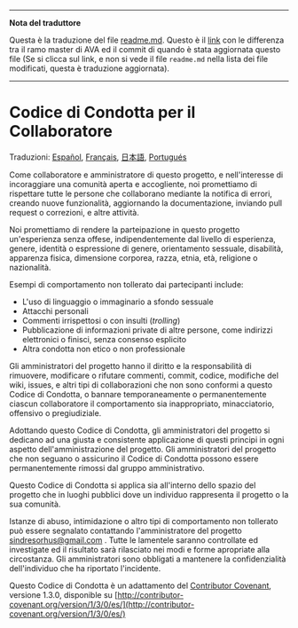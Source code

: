 ___
**Nota del traduttore**

Questa è la traduzione del file [readme.md](https://github.com/sindresorhus/ava/blob/master/readme.md). Questo è il [link](https://github.com/sindresorhus/ava/compare/8d47119458e83d3899683ad3ea3a4c1c01b7dd49...master#diff-8d47119458e83d3899683ad3ea3a4c1c01b7dd49) con le differenza tra il ramo master di AVA ed il commit di quando è stata aggiornata questo file (Se si clicca sul link, e non si vede il file `readme.md` nella lista dei file modificati, questa è traduzione aggiornata).
___
# Codice di Condotta per il Collaboratore

Traduzioni: [Español](https://github.com/sindresorhus/ava-docs/blob/master/es_ES/code-of-conduct.md), [Français](https://github.com/sindresorhus/ava-docs/blob/master/fr_FR/code-of-conduct.md), [日本語](https://github.com/sindresorhus/ava-docs/blob/master/ja_JP/code-of-conduct.md), [Portugués](https://github.com/sindresorhus/ava-docs/blob/master/pt_BR/code-of-conduct.md)

Come collaboratore e amministratore di questo progetto, e nell'interesse di incoraggiare una comunità aperta e accogliente, noi promettiamo di rispettare tutte le persone che collaborano mediante la notifica di errori, creando nuove funzionalità, aggiornando la documentazione, inviando pull request o correzioni, e altre attività.

Noi promettiamo di rendere la parteipazione in questo progetto un'esperienza senza offese, indipendentemente dal livello di esperienza, genere, identità o espressione di genere, orientamento sessuale, disabilità, apparenza fisica, dimensione corporea, razza, etnia, età, religione o nazionalità.

Esempi di comportamento non tollerato dai partecipanti include:

* L'uso di linguaggio o immaginario a sfondo sessuale
* Attacchi personali
* Commenti irrispettosi o con insulti (*trolling*)
* Pubblicazione di informazioni private di altre persone, come indirizzi elettronici o finisci, senza consenso esplicito
* Altra condotta non etico o non professionale

Gli amministratori del progetto hanno il diritto e la responsabilità di rimuovere, modificare o rifutare commenti, commit, codice, modifiche del wiki, issues, e altri tipi di collaborazioni che non sono conformi a questo Codice di Condotta, o bannare temporaneamente o permanentemente ciascun collaboratore il comportamento sia inappropriato, minacciatorio, offensivo o pregiudiziale.

Adottando questo Codice di Condotta, gli amministratori del progetto si dedicano ad una giusta e consistente applicazione di questi principi in ogni aspetto dell'amministrazione del progetto. Gli amministratori del progetto che non seguano o assicurino il Codice di Condotta possono essere permanentemente rimossi dal gruppo amministrativo.

Questo Codice di Condotta si applica sia all'interno dello spazio del progetto che in luoghi pubblici dove un individuo rappresenta il progetto o la sua comunità.

Istanze di abuso, intimidazione o altro tipi di comportamento non tollerato può essere segnalato contattando l'amministratore del progetto [sindresorhus@gmail.com](mailto:sindresorhus@gmail.com) . Tutte le lamentele saranno controllate ed investigate ed il risultato sarà rilasciato nei modi e forme apropriate alla circostanza. Gli amministratori sono obbligati a mantenere la confidenzialità dell'individuo che ha riportato l'incidente.

Questo Codice di Condotta è un adattamento del [Contributor Covenant](http://contributor-covenant.org), versione 1.3.0, disponible su [http://contributor-covenant.org/version/1/3/0/es/](http://contributor-covenant.org/version/1/3/0/es/)
